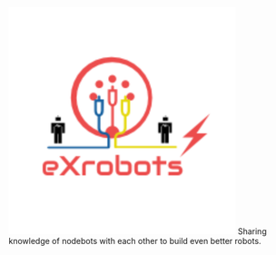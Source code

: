 <img src="./logo.png" height="400px"/>
Sharing knowledge of nodebots with each other to build even better robots.
